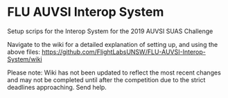 # FLU AUVSI Interop System
Setup scrips for the Interop System for the 2019 AUVSI SUAS Challenge

Navigate to the wiki for a detailed explanation of setting up, and using the above files:
https://github.com/FlightLabsUNSW/FLU-AUVSI-Interop-System/wiki

Please note: Wiki has not been updated to reflect the most recent changes and may not be completed until after the competition due to the strict deadlines approaching. Send help.
